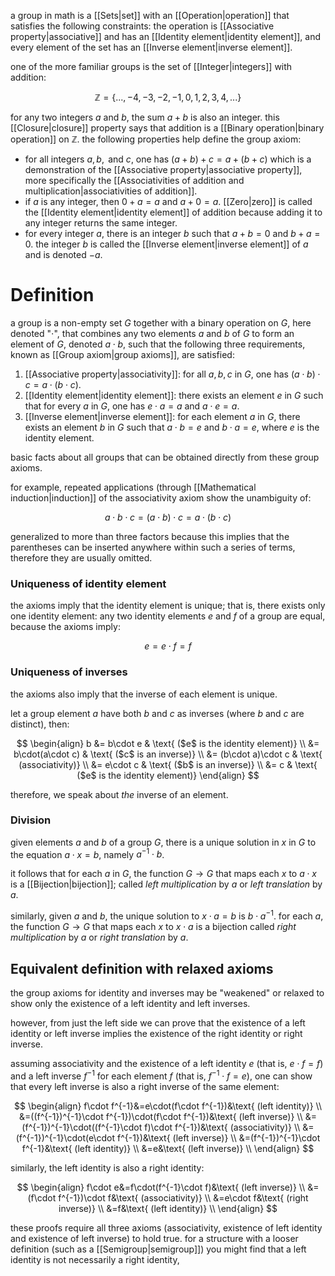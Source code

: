 a group in math is a [[Sets|set]] with an [[Operation|operation]] that satisfies the following constraints: the operation is [[Associative property|associative]] and has an [[Identity element|identity element]], and every element of the set has an [[Inverse element|inverse element]].

one of the more familiar groups is the set of [[Integer|integers]] with addition:

$$
\mathbb{Z}=\{...,-4,-3,-2,-1,0,1,2,3,4,...\}
$$

for any two integers $a$ and $b$, the sum $a+b$ is also an integer. this [[Closure|closure]] property says that addition is a [[Binary operation|binary operation]] on $\mathbb{Z}$. the following properties help define the group axiom:

- for all integers $a,b,\text{ and }c$, one has $(a+b)+c=a+(b+c)$ which is a demonstration of the [[Associative property|associative property]], more specifically the [[Associativities of addition and multiplication|associativities of addition]].
- if $a$ is any integer, then $0+a=a$ and $a+0=a$. [[Zero|zero]] is called the [[Identity element|identity element]] of addition because adding it to any integer returns the same integer.
- for every integer $a$, there is an integer $b$ such that $a+b=0\text{ and }b+a=0$. the integer $b$ is called the [[Inverse element|inverse element]] of $a$ and is denoted $-a$.

# Definition

a group is a non-empty set $G$ together with a binary operation on $G$, here denoted "$\cdot$", that combines any two elements $a$ and $b$ of $G$ to form an element of $G$, denoted $a\cdot b$, such that the following three requirements, known as [[Group axiom|group axioms]], are satisfied:

1. [[Associative property|associativity]]: for all $a,b,c$ in $G$, one has $(a\cdot b)\cdot c=a\cdot(b\cdot c)$.
2. [[Identity element|identity element]]: there exists an element $e$ in $G$ such that for every $a$ in $G$, one has $e\cdot a=a\text{ and }a\cdot e=a$.
3. [[Inverse element|inverse element]]: for each element $a$ in $G$, there exists an element $b$ in $G$ such that $a\cdot b=e\text{ and }b\cdot a=e$, where $e$ is the identity element.

basic facts about all groups that can be obtained directly from these group axioms.

for example, repeated applications (through [[Mathematical induction|induction]] of the associativity axiom show the unambiguity of:

$$
a\cdot b\cdot c=(a\cdot b)\cdot c=a\cdot(b\cdot c)
$$

generalized to more than three factors because this implies that the parentheses can be inserted anywhere within such a series of terms, therefore they are usually omitted.

### Uniqueness of identity element

the axioms imply that the identity element is unique; that is, there exists only one identity element: any two identity elements $e$ and $f$ of a group are equal, because the axioms imply:

$$
e=e\cdot f=f
$$

### Uniqueness of inverses

the axioms also imply that the inverse of each element is unique.

let a group element $a$ have both $b$ and $c$ as inverses (where $b$ and $c$ are distinct), then:

$$
\begin{align}
b &= b\cdot e & \text{ ($e$ is the identity element)} \\
&= b\cdot(a\cdot c) & \text{ ($c$ is an inverse)} \\
&= (b\cdot a)\cdot c & \text{ (associativity)} \\
&= e\cdot c & \text{ ($b$ is an inverse)} \\
&= c & \text{ ($e$ is the identity element)} 
\end{align}
$$

therefore, we speak about *the* inverse of an element.

### Division

given elements $a$ and $b$ of a group $G$, there is a unique solution in $x$ in $G$ to the equation $a\cdot x=b$, namely $a^{-1}\cdot b$.

it follows that for each $a$ in $G$, the function $G\rightarrow G$ that maps each $x$ to $a\cdot x$ is a [[Bijection|bijection]]; called
*left multiplication* by $a$ or *left translation* by $a$.

similarly, given $a$ and $b$, the unique solution to $x\cdot a=b$ is $b\cdot a^{-1}$. for each $a$, the function $G\rightarrow G$ that maps each $x$ to $x\cdot a$ is a bijection called *right multiplication* by $a$ or *right translation* by $a$.

## Equivalent definition with relaxed axioms

the group axioms for identity and inverses may be "weakened" or relaxed to show only the existence of a left identity and left inverses. 

however, from just the left side we can prove that the existence of a left identity or left inverse implies the existence of the right identity or right inverse.

assuming associativity and the existence of a left identity $e$ (that is, $e\cdot f=f$) and a left inverse $f^{-1}$ for each element $f$ (that is, $f^{-1}\cdot f=e$), one can show that every left inverse is also a right inverse of the same element:

$$
\begin{align}
f\cdot f^{-1}&=e\cdot(f\cdot f^{-1})&\text{ (left identity)} \\
&=((f^{-1})^{-1}\cdot f^{-1})\cdot(f\cdot f^{-1})&\text{ (left inverse)} \\
&=(f^{-1})^{-1}\cdot((f^{-1}\cdot f)\cdot f^{-1})&\text{ (associativity)} \\
&=(f^{-1})^{-1}\cdot(e\cdot f^{-1})&\text{ (left inverse)} \\
&=(f^{-1})^{-1}\cdot f^{-1}&\text{ (left identity)} \\
&=e&\text{ (left inverse)} \\
\end{align}
$$

similarly, the left identity is also a right identity:

$$
\begin{align}
f\cdot e&=f\cdot(f^{-1}\cdot f)&\text{ (left inverse)} \\
&=(f\cdot f^{-1})\cdot f&\text{ (associativity)} \\
&=e\cdot f&\text{ (right inverse)} \\
&=f&\text{ (left identity)} \\
\end{align}
$$

these proofs require all three axioms (associativity, existence of left identity and existence of left inverse) to hold true. for a structure with a looser definition (such as a [[Semigroup|semigroup]]) you might find that a left identity is not necessarily a right identity,